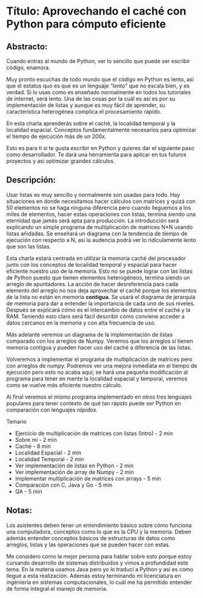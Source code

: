 # Título: Aprovechando el caché con Python para cómputo eficiente

## Abstracto: 
Cuando entras al mundo de Python, ver lo sencillo que puede ser escribir código, enamora. 

Muy pronto escuchas de todo mundo que el código en Python es lento, así que el estatus quo es que es un lenguaje _"lento"_ que no escala bien, y es verdad. Si lo usas como es enseñado normalmente en todos los tutoriales de internet, será lento. Una de las cosas por la cuál es asi es por su implementación de listas y aunque es muy fácil de aprender, su característica heterogénea complica el procesamiento rápido.

En esta charla aprenderás sobre el caché, la localidad temporal y la localidad espacial. Conceptos fundamentalmente necesarios para optimizar el tiempo de ejecución más de un 200x.

Esto es para ti si te gusta escribir en Python y quieres dar el siguiente paso como desarrollador. Te dará una herramienta para aplicar en tus futuros proyectos y asi optimizar grandes cálculos.

## Descripción:

Usar listas es muy sencillo y normalmente son usadas para todo. Hay situaciones en donde necesitamos hacer cálculos con matrices y quizá con 50 elementos no se haga ninguna diferencia pero cuando lleguemos a los miles de elementos, hacer estas operaciones con listas, termina siendo una eternidad que jamás será apta para producción. La introducción será explicando un simple programa de multiplicación de matrices N*N usando listas añidadas. Se enseñará un diagrama con la tendencia de tiempo de ejecución con respecto a N, así la audencia podrá ver lo ridiculamente lento que son las listas.

Esta charla estará centrada en utilizar la memoria caché del procesador junto con los conceptos de localidad temporal y espacial para hacer eficiente nuestro uso de la memoria. Esto no se puede lograr con las listas de Python puesto que tienen elementos heterogéneos, termina siendo un arreglo de apuntadores. La acción de hacer desreferencia para cada elemento del arreglo no nos deja aprovechar el caché porque los elementos de la lista no están en memoria **contigua**. 
Se usará el diagrama de jerarquía de memoria para dar a entender la importancia de cada uno de sus niveles. Después se explicará cómo es el intercambio de datos entre el caché y la RAM. Teniendo esto claro será fácil describir cómo conviene acceder a datos cercanos en la memoria y con alta frecuencia de uso.

Más adelante veremos un diagrama de la implementación de listas comparado con los arreglos de Numpy. Veremos que los arreglos sí tienen memoria contigua y pueden hacer uso del caché a diferencia de las listas.

Volveremos a implementar el programa de multiplicación de matrices pero con arreglos de numpy. Podremos ver una mejora inmediata en el tiempo de ejecución pero esto no acaba aquí; se hará una pequeña modificación al programa para tener en mente la localidad espacial y temporal, veremos como se vuelve más eficiente nuestro cálculo.

Al final veremos el mismo programa implementado en otros tres lenguajes populares para tener contexto de qué tan rápido puede ser Python en comparación con lenguajes *rápidos*.


Temario
* Ejercicio de multiplicación de matrices con listas (Intro) - 2 min
* Sobre mi - 2 min
* Caché - 8 min
* Localidad Espacial - 2 min
* Localidad Temporal - 2 min
* Ver implementación de listas en Python - 2 min
* Ver implementación de array de Numpy - 2 min
* Implementar multiplicación de matrices con arrays - 5 min
* Comparación con C, Java y Go - 5 min
* QA - 5 min


## Notas:
Los asistentes deben tener un entendimiento básico sobre cómo funciona una computadora, conceptos como lo que es la CPU y la memoria.
Deben además entender conceptos básicos de estructuras de datos como arreglos, listas y las operaciones que se pueden hacer con estas.

Me considero como la mejor persona para hablar sobre esto porque estoy cursando desarrollo de sistemas distribuidos y vimos a profundidad este tema. En la materia usamos Java pero yo lo traducí a Python y así es como llegué a esta realización.
Además estoy terminando mi licenciatura en ingeniería en sistemas computacionales, lo cuál me ha permitido entender de forma integral el manejo de memoria.

